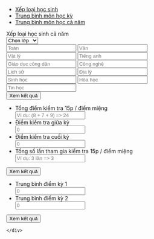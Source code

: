 <div class="main">
        <ul class="category">
            <li data-name="sort-canam" class="selected"><a href="?type=sort-canam">Xếp loại học sinh</a></li>
            <li data-name="hocky"><a href="?type=hocky">Trung bình môn học kỳ </a></li>
            <li data-name="canam"><a href="?type=canam">Trung bình môn học cả năm </a></li>
        </ul>
        <div class="header">Xếp loại học sinh cả năm</div>
        <div class="sort-canam">
            <select class="class-selected">
                <option value="">Chọn lớp</option>
                <option value="lop67">Lớp 6-7</option>
                <option value="lop89">Lớp 8-9</option>
                <option value="lop1012">Lớp 10-12</option>
            </select>
            <div class="subject hide-box">
                <input id="txtToan" type="number" placeholder="Toán">
                <input id="txtVan" type="number" placeholder="Văn">
                <input id="txtVatly" type="number" placeholder="Vật lý">
                <input id="txtTiengAnh" type="number" placeholder="Tiếng anh">
                <input id="txtGDCD" type="number" placeholder="Giáo dục công dân">
                <input id="txtCongNghe" type="number" placeholder="Công nghệ">
                <input id="txtLichSu" type="number" placeholder="Lịch sử">
                <input id="txtDialy" type="number" placeholder="Địa lý">
                <input id="txtSinhHoc" type="number" placeholder="Sinh học">
                <input id="txtHoaHoc" type="number" placeholder="Hóa học">
                <input id="txtTinHoc" type="number" placeholder="Tin học">
            </div>
            <button id="btn-sort-canam" class="btnrs hide-box">Xem kết quả</button>
            <div class="rs-sort-canam rs hide-box">
                <div class="dtb"></div>
                <div class="sort"></div>
            </div>
        </div>
        <div class="hocky list hide-box">
            <ul>
                <li>
                    <label>Tổng điểm kiểm tra 15p / điểm miệng</label>
                    <div><input id="pointHK" type="number" placeholder="Ví dụ: (8 + 7 + 9) => 24"></div>
                </li>
                <li>
                    <label>Điểm kiểm tra giữa kỳ</label>
                    <div><input id="pointGK" type="number" placeholder="0"></div>
                </li>
                <li>
                    <label>Điểm kiểm tra cuối kỳ</label>
                    <div><input id="pointCK" type="number" placeholder="0"></div>
                </li>
                <li>
                    <label>Tổng số lần tham gia kiểm tra 15p / điểm miệng</label>
                    <div><input id="countHk" type="number" placeholder="Ví dụ: 3 lần => 3"></div>
                </li>
            </ul>
            <button id="btn-hocky" class="btnrs">Xem kết quả</button>
            <div class="rs-hocky rs hide-box">
                <div class="sort"></div>
            </div>
        </div>
        <div class="canam hide-box list">
            <ul>
                <li>
                    <label>Trung bình điểm kỳ 1</label>
                    <div><input id="tb1" type="number" placeholder="0"></div>
                </li>
                <li>
                    <label>Trung bình điểm kỳ 2</label>
                    <div><input id="tb2" type="number" placeholder="0"></div>
                </li>
            </ul>
            <button id="btn-canam" class="btnrs">Xem kết quả</button>
            <div class="rs-canam rs hide-box">
                <div class="sort"></div>
            </div>
        </div>
        
        
    </div>
